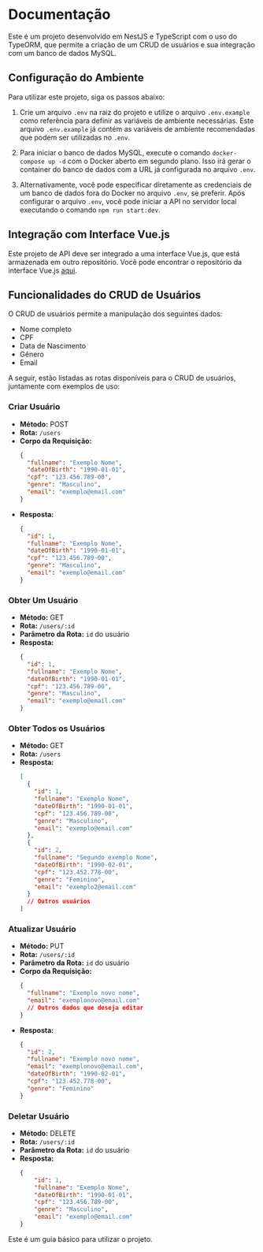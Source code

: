 # Documentação

Este é um projeto desenvolvido em NestJS e TypeScript com o uso do TypeORM, que permite a criação de um CRUD de usuários e sua integração com um banco de dados MySQL.

## Configuração do Ambiente

Para utilizar este projeto, siga os passos abaixo:

1. Crie um arquivo `.env` na raiz do projeto e utilize o arquivo `.env.example` como referência para definir as variáveis de ambiente necessárias. Este arquivo `.env.example` já contém as variáveis de ambiente recomendadas que podem ser utilizadas no `.env`.

2. Para iniciar o banco de dados MySQL, execute o comando `docker-compose up -d` com o Docker aberto em segundo plano. Isso irá gerar o container do banco de dados com a URL já configurada no arquivo `.env`.

3. Alternativamente, você pode especificar diretamente as credenciais de um banco de dados fora do Docker no arquivo `.env`, se preferir. Após configurar o arquivo `.env`, você pode iniciar a API no servidor local executando o comando `npm run start:dev`.

## Integração com Interface Vue.js

Este projeto de API deve ser integrado a uma interface Vue.js, que está armazenada em outro repositório. Você pode encontrar o repositório da interface Vue.js [aqui](link_para_o_repositorio).

## Funcionalidades do CRUD de Usuários

O CRUD de usuários permite a manipulação dos seguintes dados:

- Nome completo
- CPF
- Data de Nascimento
- Gênero
- Email

A seguir, estão listadas as rotas disponíveis para o CRUD de usuários, juntamente com exemplos de uso:

### Criar Usuário
- **Método:** POST
- **Rota:** `/users`
- **Corpo da Requisição:**
  ```json
  {
    "fullname": "Exemplo Nome",
    "dateOfBirth": "1990-01-01",
    "cpf": "123.456.789-00",
    "genre": "Masculino",
    "email": "exemplo@email.com"
  }
  ```
- **Resposta:**
  ```json
  {
    "id": 1,
    "fullname": "Exemplo Nome",
    "dateOfBirth": "1990-01-01",
    "cpf": "123.456.789-00",
    "genre": "Masculino",
    "email": "exemplo@email.com"
  }
  ```

### Obter Um Usuário
- **Método:** GET
- **Rota:** `/users/:id`
- **Parâmetro da Rota:** `id` do usuário
- **Resposta:**
  ```json
  {
    "id": 1,
    "fullname": "Exemplo Nome",
    "dateOfBirth": "1990-01-01",
    "cpf": "123.456.789-00",
    "genre": "Masculino",
    "email": "exemplo@email.com"
  }
  ```

### Obter Todos os Usuários
- **Método:** GET
- **Rota:** `/users`
- **Resposta:**
  ```json
  [
    {
      "id": 1,
      "fullname": "Exemplo Nome",
      "dateOfBirth": "1990-01-01",
      "cpf": "123.456.789-00",
      "genre": "Masculino",
      "email": "exemplo@email.com"
    },
    {
      "id": 2,
      "fullname": "Segundo exemplo Nome",
      "dateOfBirth": "1990-02-01",
      "cpf": "123.452.778-00",
      "genre": "Feminino",
      "email": "exemplo2@email.com"    
    }
    // Outros usuários
  ]
  ```

### Atualizar Usuário
- **Método:** PUT
- **Rota:** `/users/:id`
- **Parâmetro da Rota:** `id` do usuário
- **Corpo da Requisição:**
  ```json
  {
    "fullname": "Exemplo novo nome",
    "email": "exemplonovo@email.com"
    // Outros dados que deseja editar
  }
  ```
- **Resposta:**
  ```json
  {
    "id": 2,
    "fullname": "Exemplo novo nome",
    "email": "exemplonovo@email.com",
    "dateOfBirth": "1990-02-01",
    "cpf": "123.452.778-00",
    "genre": "Feminino"
  }
  ```

### Deletar Usuário
- **Método:** DELETE
- **Rota:** `/users/:id`
- **Parâmetro da Rota:** `id` do usuário
- **Resposta:**
  ```json
  {
      "id": 1,
      "fullname": "Exemplo Nome",
      "dateOfBirth": "1990-01-01",
      "cpf": "123.456.789-00",
      "genre": "Masculino",
      "email": "exemplo@email.com"  
  }
  ```

Este é um guia básico para utilizar o projeto.